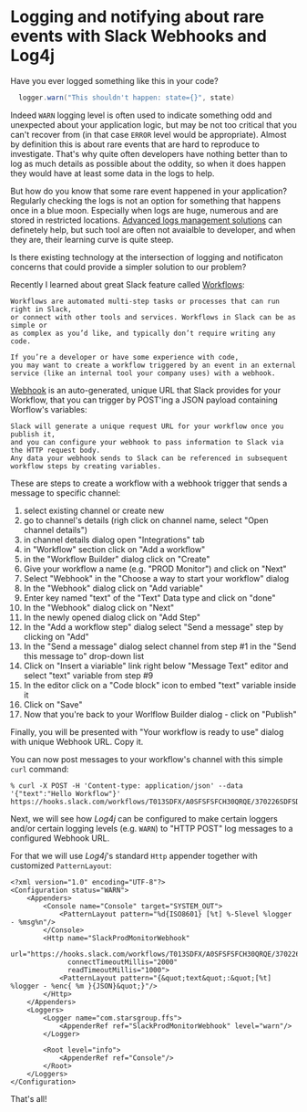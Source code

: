 # Logging and notifying about rare events with Slack Webhooks and Log4j

Have you ever logged something like this in your code?

```java
  logger.warn("This shouldn't happen: state={}", state)
```

Indeed `WARN` logging level is often used to indicate something odd and unexpected about your application logic, but
may be not too critical that you can't recover from (in that case `ERROR` level would be appropriate).
Almost by definition this is about rare events that are hard to reproduce to investigate.
That's why quite often developers have nothing better than to log as much details as possible about the oddity, so
when it does happen they would have at least some data in the logs to help.

But how do you know that some rare event happened in your application?
Regularly checking the logs is not an option for something that happens once in a blue moon.
Especially when logs are huge, numerous and are stored in restricted locations.
[Advanced logs management solutions](https://www.elastic.co/what-is/elk-stack) can definetely help, but
such tool are often not avaialble to developer, and when they are, their learning curve is quite steep.

Is there existing technology at the intersection of logging and notificaton concerns that could provide a simpler
solution to our problem?

Recently I learned about great Slack feature called [Workflows](https://api.slack.com/workflows):

```
Workflows are automated multi-step tasks or processes that can run right in Slack,
or connect with other tools and services. Workflows in Slack can be as simple or
as complex as you’d like, and typically don’t require writing any code.

If you’re a developer or have some experience with code,
you may want to create a workflow triggered by an event in an external
service (like an internal tool your company uses) with a webhook.
```

[Webhook](https://slack.com/intl/en-ca/help/articles/360041352714-Create-more-advanced-workflows-using-webhooks) is an
auto-generated, unique URL that Slack provides for your Workflow, that you can trigger by POST'ing a JSON payload
containing Worflow's variables:

```
Slack will generate a unique request URL for your workflow once you publish it,
and you can configure your webhook to pass information to Slack via the HTTP request body.
Any data your webhook sends to Slack can be referenced in subsequent workflow steps by creating variables.
```

These are steps to create a workflow with a webhook trigger that sends a message to specific channel:

1. select existing channel or create new
2. go to channel's details (righ click on channel name, select "Open channel details")
3. in channel details dialog open "Integrations" tab
4. in "Workflow" section click on "Add a workflow"
5. in the "Workflow Builder" dialog click on "Create"
6. Give your workflow a name (e.g. "PROD Monitor") and click on "Next"
7. Select "Webhook" in the "Choose a way to start your workflow" dialog
8. In the "Webhook" dialog click on "Add variable"
9. Enter key named "text" of the "Text" Data type and click on "done"
10. In the "Webhook" dialog click on "Next"
11. In the newly opened dialog click on "Add Step"
12. In the "Add a workflow step" dialog select "Send a message" step by clicking on "Add"
13. In the "Send a message" dialog select channel from step #1 in the "Send this message to" drop-down list
14. Click on "Insert a viariable" link right below "Message Text" editor and select "text" variable from step #9
15. In the editor click on a "Code block" icon to embed "text" variable inside it
16. Click on "Save"
17. Now that you're back to your Worlflow Builder dialog - click on "Publish"

Finally, you will be presented with "Your workflow is ready to use" dialog with unique Webhook URL. Copy it.

You can now post messages to your workflow's channel with this simple `curl` command: 

```
% curl -X POST -H 'Content-type: application/json' --data '{"text":"Hello Workflow"}' https://hooks.slack.com/workflows/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
```

Next, we will see how *Log4j* can be configured to make certain loggers and/or certain logging levels (e.g. `WARN`) to
"HTTP POST" log messages to a configured Webhook URL.

For that we will use *Log4j*'s standard `Http` appender together with customized `PatternLayout`:
```
<?xml version="1.0" encoding="UTF-8"?>
<Configuration status="WARN">
    <Appenders>
        <Console name="Console" target="SYSTEM_OUT">
            <PatternLayout pattern="%d{ISO8601} [%t] %-5level %logger - %msg%n"/>
        </Console>
        <Http name="SlackProdMonitorWebhook"
              url="https://hooks.slack.com/workflows/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"
              connectTimeoutMillis="2000"
              readTimeoutMillis="1000">
            <PatternLayout pattern="{&quot;text&quot;:&quot;[%t] %logger - %enc{ %m }{JSON}&quot;}"/>
        </Http>
    </Appenders>
    <Loggers>
        <Logger name="com.starsgroup.ffs">
            <AppenderRef ref="SlackProdMonitorWebhook" level="warn"/>
        </Logger>

        <Root level="info">
            <AppenderRef ref="Console"/>
        </Root>
    </Loggers>
</Configuration>
```

That's all!
